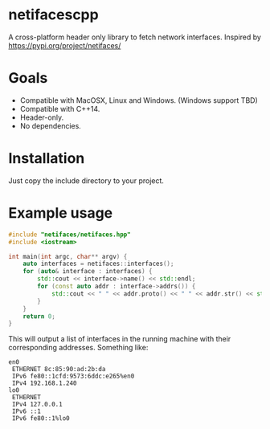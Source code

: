 # netifacescpp
A cross-platform header only library to fetch network interfaces. Inspired by https://pypi.org/project/netifaces/

# Goals
* Compatible with MacOSX, Linux and Windows. (Windows support TBD)
* Compatible with C++14.
* Header-only.
* No dependencies. 

# Installation
Just copy the include directory to your project.

# Example usage
```cpp
#include "netifaces/netifaces.hpp"
#include <iostream>

int main(int argc, char** argv) {
    auto interfaces = netifaces::interfaces();
    for (auto& interface : interfaces) {
        std::cout << interface->name() << std::endl;
        for (const auto addr : interface->addrs()) {
            std::cout << " " << addr.proto() << " " << addr.str() << std::endl;
        }
    }
    return 0;
}
```

This will output a list of interfaces in the running machine with their corresponding addresses. Something like:
```
en0
 ETHERNET 8c:85:90:ad:2b:da
 IPv6 fe80::1cfd:9573:6ddc:e265%en0
 IPv4 192.168.1.240
lo0
 ETHERNET
 IPv4 127.0.0.1
 IPv6 ::1
 IPv6 fe80::1%lo0
```
